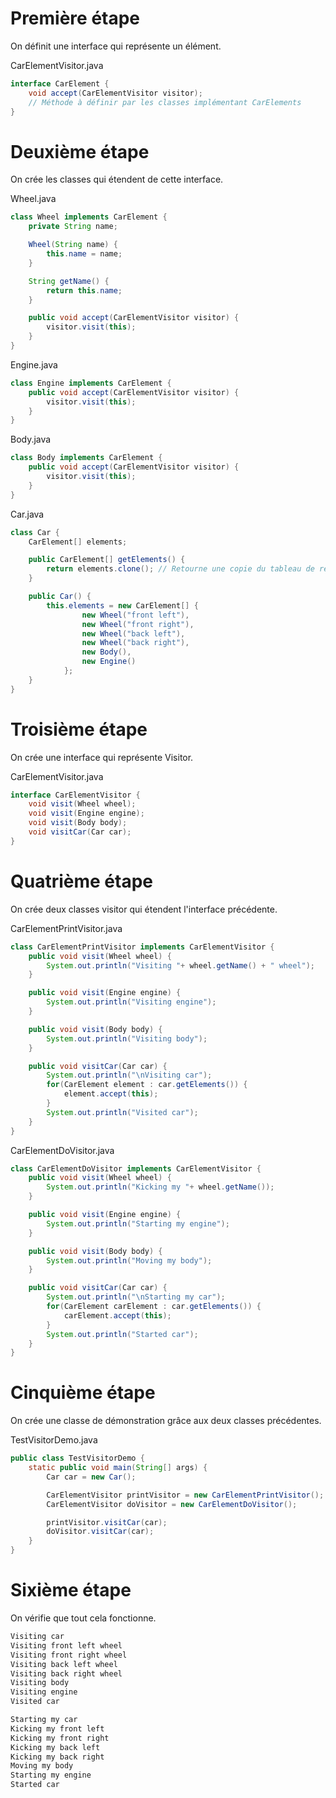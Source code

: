 # Première étape

On définit une interface qui représente un élément.

CarElementVisitor.java
```java runnable
interface CarElement {
    void accept(CarElementVisitor visitor);
    // Méthode à définir par les classes implémentant CarElements
}
```

# Deuxième étape

On crée les classes qui étendent de cette interface.

Wheel.java
```java runnable
class Wheel implements CarElement {
    private String name;

    Wheel(String name) {
        this.name = name;
    }

    String getName() {
        return this.name;
    }

    public void accept(CarElementVisitor visitor) {
        visitor.visit(this);
    }
}
```

Engine.java
```java runnable
class Engine implements CarElement {
    public void accept(CarElementVisitor visitor) {
        visitor.visit(this);
    }
}
```

Body.java
```java runnable
class Body implements CarElement {
    public void accept(CarElementVisitor visitor) {
        visitor.visit(this);
    }
}
```

Car.java
```java runnable
class Car {
    CarElement[] elements;

    public CarElement[] getElements() {
        return elements.clone(); // Retourne une copie du tableau de références
    }

    public Car() {
        this.elements = new CarElement[] {
                new Wheel("front left"),
                new Wheel("front right"),
                new Wheel("back left"),
                new Wheel("back right"),
                new Body(),
                new Engine()
            };
    }
}
```

# Troisième étape

On crée une interface qui représente Visitor.

CarElementVisitor.java
```java runnable
interface CarElementVisitor {
    void visit(Wheel wheel);
    void visit(Engine engine);
    void visit(Body body);
    void visitCar(Car car);
}
```

# Quatrième étape

On crée deux classes visitor qui étendent l'interface précédente.

CarElementPrintVisitor.java
```java runnable
class CarElementPrintVisitor implements CarElementVisitor {
    public void visit(Wheel wheel) {
        System.out.println("Visiting "+ wheel.getName() + " wheel");
    }

    public void visit(Engine engine) {
        System.out.println("Visiting engine");
    }

    public void visit(Body body) {
        System.out.println("Visiting body");
    }

    public void visitCar(Car car) {
        System.out.println("\nVisiting car");
        for(CarElement element : car.getElements()) {
            element.accept(this);
        }
        System.out.println("Visited car");
    }
}
```

CarElementDoVisitor.java
```java runnable
class CarElementDoVisitor implements CarElementVisitor {
    public void visit(Wheel wheel) {
        System.out.println("Kicking my "+ wheel.getName());
    }

    public void visit(Engine engine) {
        System.out.println("Starting my engine");
    }

    public void visit(Body body) {
        System.out.println("Moving my body");
    }

    public void visitCar(Car car) {
        System.out.println("\nStarting my car");
        for(CarElement carElement : car.getElements()) {
            carElement.accept(this);
        }
        System.out.println("Started car");
    }
}
```

# Cinquième étape

On crée une classe de démonstration grâce aux deux classes précédentes.

TestVisitorDemo.java
```java runnable
public class TestVisitorDemo {
    static public void main(String[] args) {
        Car car = new Car();

        CarElementVisitor printVisitor = new CarElementPrintVisitor();
        CarElementVisitor doVisitor = new CarElementDoVisitor();

        printVisitor.visitCar(car);
        doVisitor.visitCar(car);
    }
}
```

# Sixième étape

On vérifie que tout cela fonctionne.

```java runnable
Visiting car
Visiting front left wheel
Visiting front right wheel
Visiting back left wheel
Visiting back right wheel
Visiting body
Visiting engine
Visited car

Starting my car
Kicking my front left
Kicking my front right
Kicking my back left
Kicking my back right
Moving my body
Starting my engine
Started car
```

